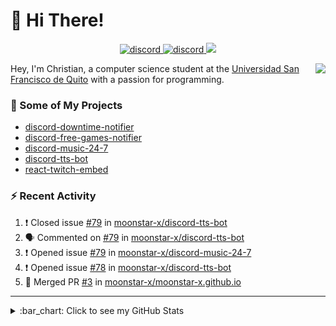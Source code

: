 # :wave: Hi There!

<p align="center">
  <a href="https://discord.gg/mhj3Zsv">
    <img alt="discord" src="https://img.shields.io/discord/730998659008823296.svg?label=&logo=discord&logoColor=ffffff&color=7389D8&labelColor=6A7EC2"/>
  </a>
  <a href="https://twitter.com/moonstar_x99">
    <img alt="discord" src="https://img.shields.io/twitter/follow/moonstar_x99?label=Follow%20Me%21&style=social"/>
  </a>
  <a href="https://badges.pufler.dev">
    <img src="https://badges.pufler.dev/visits/moonstar-x/moonstar-x?style=flat&logo=github">
  </a>
</p>

<img align="right" src="https://media.tenor.com/images/cb8fb20986aac7eef75c8ce6bc3997c0/tenor.gif" />

Hey, I'm Christian, a computer science student at the [Universidad San Francisco de Quito](http://www.usfq.edu.ec/Paginas/Inicio.aspx) with a passion for programming.

### :rocket: Some of My Projects

* [discord-downtime-notifier](https://github.com/moonstar-x/discord-downtime-notifier)
* [discord-free-games-notifier](https://github.com/moonstar-x/discord-free-games-notifier)
* [discord-music-24-7](https://github.com/moonstar-x/discord-music-24-7)
* [discord-tts-bot](https://github.com/moonstar-x/discord-tts-bot)
* [react-twitch-embed](https://github.com/moonstar-x/react-twitch-embed)

### :zap: Recent Activity

<!--START_SECTION:activity-->
1. ❗️ Closed issue [#79](https://github.com/moonstar-x/discord-tts-bot/issues/79) in [moonstar-x/discord-tts-bot](https://github.com/moonstar-x/discord-tts-bot)
2. 🗣 Commented on [#79](https://github.com/moonstar-x/discord-tts-bot/issues/79) in [moonstar-x/discord-tts-bot](https://github.com/moonstar-x/discord-tts-bot)
3. ❗️ Opened issue [#79](https://github.com/moonstar-x/discord-music-24-7/issues/79) in [moonstar-x/discord-music-24-7](https://github.com/moonstar-x/discord-music-24-7)
4. ❗️ Opened issue [#78](https://github.com/moonstar-x/discord-tts-bot/issues/78) in [moonstar-x/discord-tts-bot](https://github.com/moonstar-x/discord-tts-bot)
5. 🎉 Merged PR [#3](https://github.com/moonstar-x/moonstar-x.github.io/pull/3) in [moonstar-x/moonstar-x.github.io](https://github.com/moonstar-x/moonstar-x.github.io)
<!--END_SECTION:activity-->

---

<details>
  <summary>
    :bar_chart: Click to see my GitHub Stats
  </summary>
  <p align="center">
    <br>
    <img alt="GitHub Stats" src="https://github-readme-stats.vercel.app/api?username=moonstar-x&count_private=true&show_icons=true&theme=dracula" />
    <br>
    <img alt="GitHub Top Languages" src="https://github-readme-stats.vercel.app/api/top-langs/?username=moonstar-x&layout=compact&theme=dracula" />
  </p>
</details>
